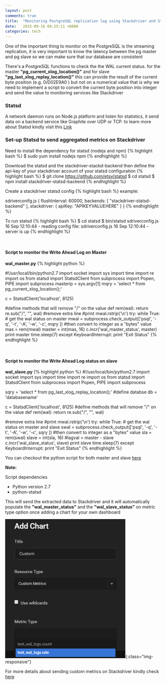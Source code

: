 ```yaml
---
layout: post
comments: true
title:  "Monitoring PostgreSQL replication lag using Stackdriver and Statsd"
date:   2015-09-16 04:25:11 +0800
categories: tech
---
```


One of the important thing to monitor on the PostgreSQL is the streaming replication, it is very important to know the latency between the pg master and pg slave so we can make sure that our database are consistent

There's a PostgreSQL functions to check the the WAL current status. for the master **"pg_current_xlog_location()"** and for slave **"pg_last_xlog_replay_location()"** this can provide the result of the current byte position (e.g. 0/D02E9A0 )  but not on a numerical value that is why we need to implement a script to convert the current byte position into integer and send the value to monitoring services like Stackdriver


### Statsd
A network daemon runs on Node.js platform and listen for statistics, it send data on a backend service like Graphite over UDP or TCP. to learn more about Statsd kindly visit this [Link][statsd]


### Set-up Statsd to send aggregated metrics on Stackdriver 

Need to install the dependency for statsd (nodejs and npm)
{% highlight bash %}
$ sudo yum install nodejs npm
{% endhighlight %}

Download the statsd and the stackdriver-stackd-backend then define the api-key of your stackdriver account of your statsd configuration
{% highlight bash %}
$ git clone https://github.com/etsy/statsd
$ cd statsd
$ npm install stackdriver-statsd-backend
{% endhighlight %}

Create a stackdriver statsd config
{% highlight bash %}
example:

sdriverconifg.js
{
    flushInterval: 60000,
    backends: [ "stackdriver-statsd-backend" ],
    stackdriver: {
    apiKey: "APIKEYVALUEHERE"
    }
}
{% endhighlight %}

To run statsd
{% highlight bash %}
$ cd statsd
$ bin/statsd sdriverconfig.js
16 Sep 12:10:44 - reading config file: sdriverconfig.js
16 Sep 12:10:44 - server is up
{% endhighlight %}

&nbsp;

#### Script to monitor the Write Ahead Log on Master
**wal_master.py**
{% highlight python %}

#!/usr/local/bin/python2.7
import socket
import sys
import time
import re
import os
from statsd import StatsdClient
from subprocess import Popen, PIPE
import subprocess
masterip = sys.argv[1]
mqry = 'select * from pg_current_xlog_location();'
 
 
c = StatsdClient('localhost', 8125)
 
#define methods that will remove "/" on the value
def rem(wal):
  return re.sub("/", "", wal)
#remove extra line #print mwal.rstrip('\n')
try:
  while True:
    # get the wal status on master
    mwal = subprocess.check_output(['psql', '-q', '-t', '-A', '-w', '-c', mqry ])
    #then convert to integer as a "bytes" value
    mas = rem(mwal)
    master = int(mas, 16)
    c.incr('wal_master_status', master)
    print master
    time.sleep(7)
except KeyboardInterrupt:
  print "Exit Status"
{% endhighlight %}

&nbsp;

#### Script to monitor the Write Ahead Log status on slave
**wal_slave.py**
{% highlight python %}
#!/usr/local/bin/python2.7
import socket
import sys
import time
import re
import os
from statsd import StatsdClient
from subprocess import Popen, PIPE
import subprocess
 
 
sqry = 'select * from pg_last_xlog_replay_location();'
#define databse
db = 'databasename'
 
 
c = StatsdClient('localhost', 8125)
#define methods that will remove "/" on the value
def rem(wal):
  return re.sub("/", "", wal)
 
 
#remove extra line #print mwal.rstrip('\n')
try:
  while True:
    # get the wal status on master and slave
    swal = subprocess.check_output(['psql', '-q', '-t', '-A', '-w', '-c', sqry ])
    #then convert to integer as a "bytes" value
    sla = rem(swal)
    slave = int(sla, 16)
    #lagval = master - slave
    c.incr('wal_slave_status', slave)
    print slave
    time.sleep(7)
except KeyboardInterrupt:
  print "Exit Status"
{% endhighlight %}

You can checkout the python script for both master and slave [here][git]


**Note:**

Script dependencies

* Python version 2.7
* python-statsd


This will send the extracted data to Stackdriver and it will automatically populate the **"wal_master_status"** and the **"wal_slave_status"** on metric type option once adding a chart for your own dashboard

![addchart](/img/custom_metrics.PNG){:class="img-responsive"}

For more details about sending custom metrics on Stackdriver kindly check [here][sdriver]



[statsd]: https://codeascraft.com/2011/02/15/measure-anything-measure-everything/
[git]: https://github.com/chojayr/wal_check
[sdriver]: http://support.stackdriver.com/customer/en/portal/articles/1491766-sending-custom-application-metrics-to-the-stackdriver-system 

